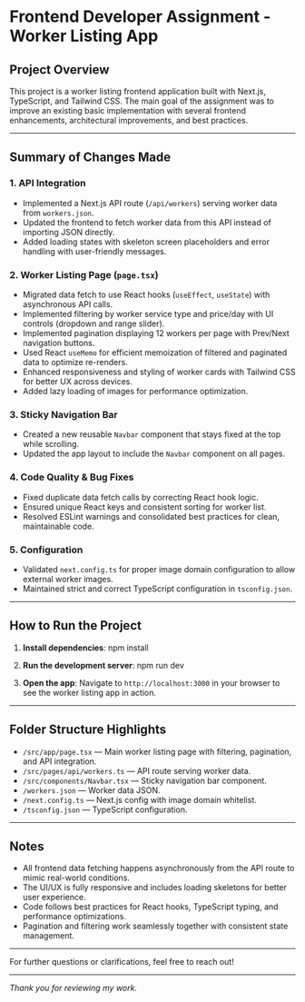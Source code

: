 # Frontend Developer Assignment - Worker Listing App

## Project Overview
This project is a worker listing frontend application built with Next.js, TypeScript, and Tailwind CSS. The main goal of the assignment was to improve an existing basic implementation with several frontend enhancements, architectural improvements, and best practices.

---

## Summary of Changes Made

### 1. API Integration
- Implemented a Next.js API route (`/api/workers`) serving worker data from `workers.json`.
- Updated the frontend to fetch worker data from this API instead of importing JSON directly.
- Added loading states with skeleton screen placeholders and error handling with user-friendly messages.

### 2. Worker Listing Page (`page.tsx`)
- Migrated data fetch to use React hooks (`useEffect`, `useState`) with asynchronous API calls.
- Implemented filtering by worker service type and price/day with UI controls (dropdown and range slider).
- Implemented pagination displaying 12 workers per page with Prev/Next navigation buttons.
- Used React `useMemo` for efficient memoization of filtered and paginated data to optimize re-renders.
- Enhanced responsiveness and styling of worker cards with Tailwind CSS for better UX across devices.
- Added lazy loading of images for performance optimization.

### 3. Sticky Navigation Bar
- Created a new reusable `Navbar` component that stays fixed at the top while scrolling.
- Updated the app layout to include the `Navbar` component on all pages.

### 4. Code Quality & Bug Fixes
- Fixed duplicate data fetch calls by correcting React hook logic.
- Ensured unique React keys and consistent sorting for worker list.
- Resolved ESLint warnings and consolidated best practices for clean, maintainable code.

### 5. Configuration
- Validated `next.config.ts` for proper image domain configuration to allow external worker images.
- Maintained strict and correct TypeScript configuration in `tsconfig.json`.

---

## How to Run the Project

1. **Install dependencies**:
npm install

2. **Run the development server**:
npm run dev

3. **Open the app**:
Navigate to `http://localhost:3000` in your browser to see the worker listing app in action.

---

## Folder Structure Highlights

- `/src/app/page.tsx` — Main worker listing page with filtering, pagination, and API integration.
- `/src/pages/api/workers.ts` — API route serving worker data.
- `/src/components/Navbar.tsx` — Sticky navigation bar component.
- `/workers.json` — Worker data JSON.
- `/next.config.ts` — Next.js config with image domain whitelist.
- `/tsconfig.json` — TypeScript configuration.

---

## Notes

- All frontend data fetching happens asynchronously from the API route to mimic real-world conditions.
- The UI/UX is fully responsive and includes loading skeletons for better user experience.
- Code follows best practices for React hooks, TypeScript typing, and performance optimizations.
- Pagination and filtering work seamlessly together with consistent state management.

---

For further questions or clarifications, feel free to reach out!

---

*Thank you for reviewing my work.*
